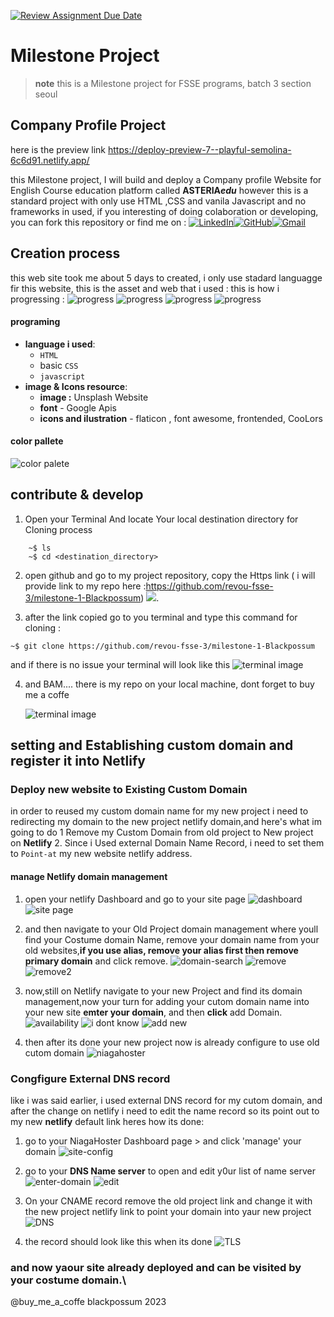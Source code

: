 [![Review Assignment Due Date](https://classroom.github.com/assets/deadline-readme-button-24ddc0f5d75046c5622901739e7c5dd533143b0c8e959d652212380cedb1ea36.svg)](https://classroom.github.com/a/_e9whi2b)

# Milestone Project

> **note**
> this is a Milestone project for FSSE programs, batch 3 section seoul

## Company Profile Project

here is the preview link https://deploy-preview-7--playful-semolina-6c6d91.netlify.app/

this Milestone project, I will build and deploy a Company profile Website for English Course education platform called **ASTERIA*edu***
however this is a standard project with only use HTML ,CSS and vanila Javascript and no frameworks in used, if you interesting of doing colaboration or developing, you can fork this repository or find me on :
[![LinkedIn](https://img.shields.io/badge/linkedin-%230077B5.svg?style=for-the-badge&logo=linkedin&logoColor=white)](https://www.linkedin.com/in/yosaphat-harwindra-82aa54194/)[![GitHub](https://img.shields.io/badge/github-%23121011.svg?style=for-the-badge&logo=github&logoColor=white)](https://github.com/Blackpossum)[![Gmail](https://img.shields.io/badge/Gmail-D14836?style=for-the-badge&logo=gmail&logoColor=white)](https://mail.google.com/mail/u/0/#inbox?compose=CllgCJZbjsDVTCHvCnhHCvtfKVrVdgTsRsWdQPFjXBQKhnBbkKpCFNzsDmKZzVwtrmbMpzzNdtL)

## Creation process

this web site took me about 5 days to created, i only use stadard languagge fir this website, this is the asset and web that i used :
this is how i progressing :
![progress](/assets/progress%20.png)
![progress](/assets/progres.png)
![progress](/assets/progress%204.png)
![progress](/assets/progress3.png)

#### programing

- **language i used**:
  - `HTML`
  - basic `CSS`
  - `javascript`
- **image & Icons resource**:
  - **image :** Unsplash Website
  - **font** - Google Apis
  - **icons and ilustration** - flaticon , font awesome, frontended, CooLors

#### **color pallete**

![color palete](/assets/color%20pallete%20.png)

## contribute & develop

1. Open your Terminal And locate Your local destination directory for Cloning process

```
    ~$ ls
    ~$ cd <destination_directory>
```

2. open github and go to my project repository, copy the Https link
   ( i will provide link to my repo here :https://github.com/revou-fsse-3/milestone-1-Blackpossum)
   ![](/assets/github%20repo%20page.png).

3. after the link copied go to you terminal and type this command for cloning :

```
~$ git clone https://github.com/revou-fsse-3/milestone-1-Blackpossum
```

and if there is no issue your terminal will look like this
![terminal image](/assets/terminal%20image.png)

4. and BAM.... there is my repo on your local machine, dont forget to buy me a coffe

   ![terminal image](/assets/Screenshot%20from%202023-11-17%2021-53-28.png)

## setting and Establishing custom domain and register it into Netlify

### Deploy new website to Existing Custom Domain

in order to reused my custom domain name for my new project i need to redirecting my domain to the new project netlify domain,and here's what im going to do 
    1 Remove my Custom Domain from old project to New project on **Netlify**
    2. Since i Used external Domain Name Record, i need to set them to `Point-at` my new website netlify address. 
#### manage Netlify domain management
1. open your netlify Dashboard and go to your site page
   ![dashboard](/assets/Dashboard.png) ![site page](/assets/sitepages.png)

2. and then navigate to your Old Project domain management where youll find your Costume domain Name, remove your domain name from your old websites,**if you use alias, remove your alias first then remove primary domain** and click remove.
   ![domain-search](/assets/domain%20management.png)
   ![remove](/assets/remove%20domain.png)
   ![remove2](/assets/remove%20domain%202.png)

3. now,still on Netlify navigate to your new Project and find its domain management,now your turn for adding your cutom domain name into your new site **emter your domain**, and then **click** add Domain. 
   ![availability](/assets/navigate%20new%20site.png) 
   ![i dont know](/assets/new%20site%20add%20domain.png)
   ![add new](/assets/add%20custom%20domain.png)

4. then after its done your new project now is already configure to use old cutom domain
   ![niagahoster](/assets/neltify%20done.png)



### Congfigure External DNS record 
 like i was said earlier, i used external DNS record for my cutom domain, and after the change on netlify i need to edit the name record so its point out to my new **netlify** default link 
 heres how its done: 

1. go to your NiagaHoster Dashboard page > and click 'manage' your domain 
   ![site-config](/assets/niagahoster1.png)

2. go to your **DNS Name server** to open and edit y0ur list of name server
   ![enter-domain](/assets/niagahoster2.png)
   ![edit](/assets/niagahoster3.png)

3. On your CNAME record remove the old project link and change it with the new project netlify link to point your domain into yaur new project  
 ![DNS](/assets/niaga%20hoster4.png)

4. the record should look like this when its done
![TLS](/assets/niagahoster5.png)

### and now yaour site already deployed and can be visited by your costume domain.\

@buy_me_a_coffe blackpossum 2023
